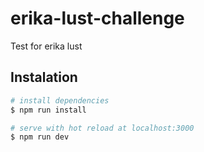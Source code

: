 # erika-lust-challenge

Test for erika lust

## Instalation

``` bash
# install dependencies
$ npm run install

# serve with hot reload at localhost:3000
$ npm run dev

```

